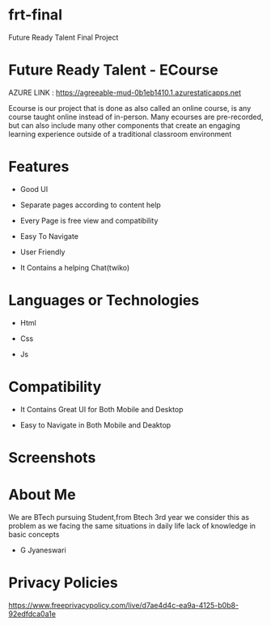 # frt-final
Future Ready Talent Final Project 
# Future Ready Talent - ECourse



AZURE LINK : https://agreeable-mud-0b1eb1410.1.azurestaticapps.net



Ecourse is our project that is done as also called an online course, is any course taught online instead of in-person. Many ecourses are pre-recorded, but can also include many other components that create an engaging learning experience outside of a traditional classroom environment

# Features
-  Good UI

-  Separate pages according to content help

-  Every Page is free view and compatibility 

-  Easy To Navigate

-  User Friendly

-  It Contains a helping Chat(twiko)



# Languages or Technologies

-  Html

-  Css

-  Js


# Compatibility
 -  It Contains Great UI for Both Mobile and Desktop
 
 -  Easy to Navigate in Both Mobile and Deaktop
 
# Screenshots


# About Me
We are BTech pursuing Student,from Btech 3rd year we consider this as problem as we facing the same situations in daily life lack of knowledge in basic concepts 

-  G Jyaneswari



# Privacy Policies 
https://www.freeprivacypolicy.com/live/d7ae4d4c-ea9a-4125-b0b8-92edfdca0a1e

